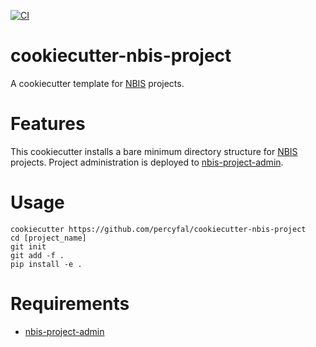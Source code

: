 [![CI](https://github.com/percyfal/cookiecutter-nbis-project/actions/workflows/ci.yml/badge.svg)](https://github.com/percyfal/cookiecutter-nbis-project/actions/workflows/ci.yml)

# cookiecutter-nbis-project

A cookiecutter template for [NBIS](https://nbis.se/) projects.

# Features

This cookiecutter installs a bare minimum directory structure for
[NBIS](https://nbis.se/) projects. Project administration is deployed
to
[nbis-project-admin](https://github.com/percyfal/nbis-project-admin).

# Usage

	cookiecutter https://github.com/percyfal/cookiecutter-nbis-project
	cd [project_name]
	git init
	git add -f .
	pip install -e .

# Requirements

- [nbis-project-admin](https://github.com/percyfal/nbis-project-admin)

